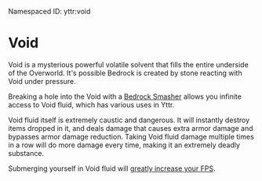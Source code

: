<span class="aside">Namespaced ID: <span>yttr:void</span></span><br/>
# Void
Void is a mysterious powerful volatile solvent that fills the entire underside of the Overworld.
It's possible Bedrock is created by stone reacting with Void under pressure.

Breaking a hole into the Void with a [Bedrock Smasher](/bedrock_smasher) allows you infinite access
to Void fluid, which has various uses in Yttr.

Void fluid itself is extremely caustic and dangerous. It will instantly destroy items dropped in it,
and deals damage that causes extra armor damage and bypasses armor damage reduction. Taking Void
fluid damage multiple times in a row will do more damage every time, making it an extremely deadly
substance.

Submerging yourself in Void fluid will [greatly increase your FPS](../img/fps.mp4).

